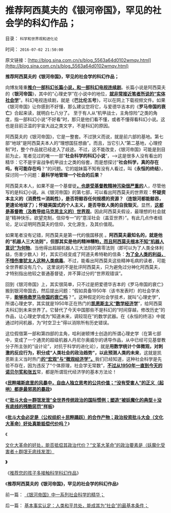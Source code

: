 # 推荐阿西莫夫的《银河帝国》，罕见的社会学的科幻作品；

目录： `科学和世界观和进化论` 

时间： `2016-07-02 21:50:00` 

原文链接：[http://blog.sina.com.cn/s/blog_5563a64d0102wmqv.html](http://blog.sina.com.cn/s/blog_5563a64d0102wmqv.html)

**推荐阿西莫夫的《银河帝国》，罕见的社会学的科幻作品；**

向博友隆重[**推介一部科幻长篇小说，和一部科幻电视连续剧**](../../../2009/5/23/推荐您的孩子多接触科学科幻作品.md)。长篇小说是阿西莫夫的《**银河帝国**》，其中的“心理史学”在小说中的地位，[**就非常接近笔者所说的“实体社会学**](../../../2016/1/11/实体历史学不是“借古喻今”，而是“古今通判”.md)”。科幻电视连续剧，就是《**巴比伦五号**》，可以在网上下载视频文件。如果《银河帝国》让你感到不好懂，那么建议您将它，与爱德华吉本的《**罗马帝国的衰亡**》合起来读，就明白七八分了。
至于有人从“机甲战士，主角惊险”之类的角度，指一部科幻小说“不好看”时，那只是他们看不懂，或者不懂得看科幻小说。这也是目前泛滥的宇宙大战之类文字，不是科幻的原因。

阿西莫夫的《银河帝国》，它是一整套。不过狭义而说，就是前六部的基地。第七部“地球”是阿西莫夫本人的“理想国狂想曲”。而且，当它引入“第二基地，心理控制”时，整个作品就已经走入了歧途。不过，这不能改变，《银河帝国》可能是到目前为止，笔者见过的唯一一部“**社会科学的科幻小说**”，——>这是很多人没有看出的精华：它不是宇宙战争机甲战士之类的俗套，而是想探讨“**社会科学，真的存在吗，有可能存在吗**？”的问题。它的姐妹篇不知有没有人看过，叫《**永恒的终结**》，探讨同一个问题：**最科学地管理一个社会的后果**？

阿西莫夫本人，如果不是一个基督徒[**，也是受基督教精神污染很严重的**](../../../2015/11/24/世界联邦不是大同世界，南北战争的政治风险.md)人，尽管他写的是科幻小说。从《银河帝国》的第七部，可以看出阿西莫夫的世界观：**怀疑资本主义的（消费性＝消耗性），是否将鲸吞任何规模的资源？（连银河都能鲸吞，更遑论地球了）；怀疑美国式的个人主义，是否导致人类的自我毁灭**。显然，[**这都是基督教（及教导给马克思主义的）世界观**](../../../2015/4/16/基督教的价值观，是对天赋人权的根本否定，为社会主义服务.md)。因此阿西莫夫假设，最理想的社会就是“精神快乐，欲望克制，信仰专一”的“意淫社会（盖亚世界）”。有此几点作者结论，足以证明阿西莫夫的信仰，文化源生，及其价值观。

如果笔者没有记错，阿西莫夫是第一代的俄国移民 。**阿西莫夫最知名的，就是他的“机器人三大法则”，但那其实是他的精神糟粕**[**，而且阿西莫夫根本不知“机器人意识”为何物**](../../../2013/7/4/图解人工智能，人类智能，社会主义的集体智慧.md)。当他得出超越机器人三大法则的第零法则（即可以为了人类全体利益，伤害少数人）时，其实已经变成了阿道夫希特勒的信条：[**为了全人类的利益，不惜伤害犹太人这种人类病毒**](../../../2011/9/4/纳粹“科学的种族主义标准”用于斟别难民，和集中营的等级.md)。不过，能看出阿西莫夫这些精神毛病的读者，可能全世界都没有几个。
这里说的不是批评阿西莫夫，只为避免过分神化阿西莫夫，才特别指出他较之普通基督徒，并不算过分的“世界观错误”。

回到《银河帝国》上，其实很简单，只不过是把爱德华吉本的《罗马帝国的衰亡》搬到银河帝国去，然后提出问题：“假如具备1950年（该书发表时）的社会学水平，[**能够挽救罗马帝国的衰亡吗**](../../../2012/7/25/罗马帝国的财政危机和公民福利制度.md)？”。这种假定的社会学技术，就叫“心理史学”，所谓心理史学，其实就是1950年正在热门的[**凯恩斯主义“数学经济学**](../../../2011/6/6/凯恩斯滥用数学掩盖根本性的错误.md)”，给阿西莫夫科幻到未来世界了。它替代了今天中国那些不是科幻的“时间穿越，修改历史”的作品，让心理史学成为“知道未来，调较现在”的数学武器。在《永恒的终洁》中就通过时间机器，为“时空卫士”得以消除所有历史错误。

这位假借第一部和第四部的主角，哈利谢顿博士创造的所谓心理史学（在第七部中，变成了一个通灵的超级机器人丹尼尔奥威尔的诱导作品，从中已经可见基督教分子所主张的“设计论”，对抗于科学的进化论），就是**用数学统计个体微观，对刺激的反应行为，积分成“人类社会的政治趋势”，以此预测人类的未来**，这就是凯恩斯主义当时热门[**的“宏观”与“微观经济学”。**](../../../2010/3/8/西方经济学的“永恒”逻辑弱点.md)我们已经知道，这种社会科学是先验不存在，因为违反了“个体原理，社会学无常数”，[**不过从1950年一直到今天的诺贝尔奖和张五**](../../../2015/10/16/阿格斯.迪顿和诺贝尔评委的伪科学误区；.md)常，都是所谓现代经济学的基本方法论！

《[**民粹竭斯底里的风暴中，自由人独立思考的公共价值；“没有受害人”的正义（起哄）都是最邪恶的暴政**](../../../2016/6/28/民粹风暴中，自由人独立思考的公共价值；.md)》

《[**“批斗大会＝群氓发泄”全世界传统政治的国际惯例；塑造“被妖魔化的典型＋没有底线的残酷惩罚”样板**](../../../2016/6/29/批斗大会未必在刑场，群氓发泄是专制传统的国际惯例.md)》

《[**批斗大会必定是（公权组织＋民粹踊跃）的合作产物；政治投资批斗大会（文化大革命）好处真能抵偿代价吗？**](../../../2016/6/30/批斗大会=（妖魔化＋无底线发泄），掩盖马丁神父定律.md)》

《

[文化大革命的好处，能否抵偿其政治代价？“文革大革命”的政治要素是（妖魔化受害者＋群氓无底线发泄）](../../../2016/7/1/孟德斯鸠《论法的精神》的根本错误：.md)

**》**

《[推荐您的孩子多接触科学科幻作品](../../../2009/5/23/推荐您的孩子多接触科学科幻作品.md)》

《**推荐阿西莫夫的《银河帝国》，罕见的社会学的科幻作品**》

前一篇： [《银河帝国》中一系列社会科学的精华；](../../../2016/7/3/《银河帝国》中一系列社会科学的精华；.md)

后一篇： [基本事实认定：人类和平共处，能成其为“社会”的最基本条件；](../../../2016/6/11/基本事实认定：人类和平共处，能成其为“社会”的最基本条件；.md)

